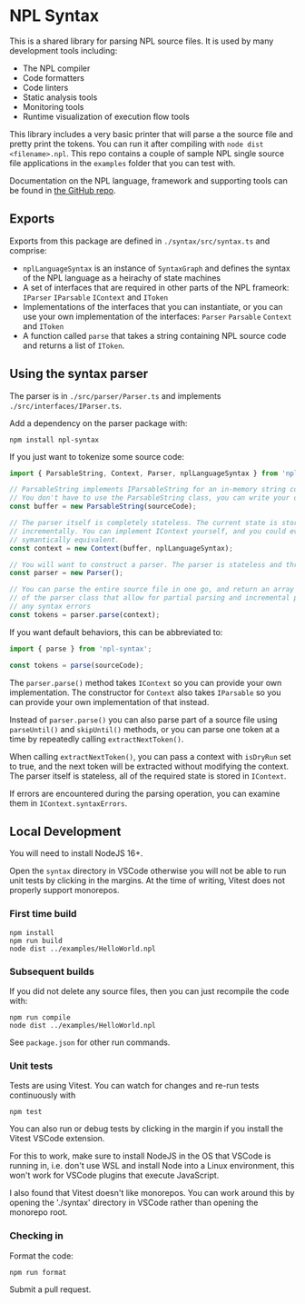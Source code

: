 # NPL Syntax

This is a shared library for parsing NPL source files. It is used by many development tools including:

-   The NPL compiler
-   Code formatters
-   Code linters
-   Static analysis tools
-   Monitoring tools
-   Runtime visualization of execution flow tools

This library includes a very basic printer that will parse a the source file and pretty print the tokens. You can run it after compiling with `node dist <filename>.npl`. This repo contains a couple of sample NPL single source file applications in the `examples` folder that you can test with.

Documentation on the NPL language, framework and supporting tools can be found in [the GitHub repo](https://github.com/Bikeman868/NPL).

## Exports

Exports from this package are defined in `./syntax/src/syntax.ts` and comprise:

-   `nplLanguageSyntax` is an instance of `SyntaxGraph` and defines the syntax of the NPL language as a heirachy of state machines
-   A set of interfaces that are required in other parts of the NPL frameork: `IParser` `IParsable` `IContext` and `IToken`
-   Implementations of the interfaces that you can instantiate, or you can use your own implementation of the interfaces: `Parser` `Parsable` `Context` and `IToken`
-   A function called `parse` that takes a string containing NPL source code and returns a list of `IToken`.

## Using the syntax parser

The parser is in `./src/parser/Parser.ts` and implements `./src/interfaces/IParser.ts`.

Add a dependency on the parser package with:

```shell
npm install npl-syntax
```

If you just want to tokenize some source code:

```typescript
import { ParsableString, Context, Parser, nplLanguageSyntax } from 'npl-syntax';

// ParsableString implements IParsableString for an in-memory string containing the entire source code to parse.
// You don't have to use the ParsableString class, you can write your own implementation of IParsableString
const buffer = new ParsableString(sourceCode);

// The parser itself is completely stateless. The current state is stored in IContext alowing parsing to be performed
// incrementally. You can implement IContext yourself, and you could even change the NPL syntax here provided it was
// symantically equivalent.
const context = new Context(buffer, nplLanguageSyntax);

// You will want to construct a parser. The parser is stateless and thread safe
const parser = new Parser();

// You can parse the entire source file in one go, and return an array of tokens like this. There are other methods
// of the parser class that allow for partial parsing and incremental parsing. After parsing the context will contain
// any syntax errors
const tokens = parser.parse(context);
```

If you want default behaviors, this can be abbreviated to:

```typescript
import { parse } from 'npl-syntax';

const tokens = parse(sourceCode);
```

The `parser.parse()` method takes `IContext` so you can provide your own implementation. The constructor
for `Context` also takes `IParsable` so you can provide your own implementation of that instead.

Instead of `parser.parse()` you can also parse part of a source file using `parseUntil()` and `skipUntil()`
methods, or you can parse one token at a time by repeatedly calling `extractNextToken()`.

When calling `extractNextToken()`, you can pass a context with `isDryRun` set to true, and the next token
will be extracted without modifying the context. The parser itself is stateless, all of the required state
is stored in `IContext`.

If errors are encountered during the parsing operation, you can examine them in `IContext.syntaxErrors`.

## Local Development

You will need to install NodeJS 16+.

Open the `syntax` directory in VSCode otherwise you will not be able to run unit tests by clicking in the margins.
At the time of writing, Vitest does not properly support monorepos.

### First time build

```shell
npm install
npm run build
node dist ../examples/HelloWorld.npl
```

### Subsequent builds

If you did not delete any source files, then you can just recompile the code with:

```shell
npm run compile
node dist ../examples/HelloWorld.npl
```

See `package.json` for other run commands.

### Unit tests

Tests are using Vitest. You can watch for changes and re-run tests continuously with

```shell
npm test
```

You can also run or debug tests by clicking in the margin if you install the Vitest VSCode extension.

For this to work, make sure to install NodeJS in the OS that VSCode is running in, i.e. don't use WSL
and install Node into a Linux environment, this won't work for VSCode plugins that execute JavaScript.

I also found that Vitest doesn't like monorepos. You can work around this by opening the './syntax'
directory in VSCode rather than opening the monorepo root.

### Checking in

Format the code:

```shell
npm run format
```

Submit a pull request.

